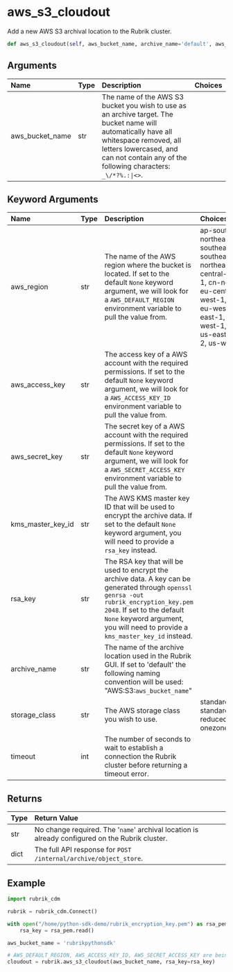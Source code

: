 # aws\_s3\_cloudout

Add a new AWS S3 archival location to the Rubrik cluster.

```python
def aws_s3_cloudout(self, aws_bucket_name, archive_name='default', aws_region=None, aws_access_key=None, aws_secret_key=None, kms_master_key_id=None, rsa_key=None, storage_class='standard', timeout=180):
```

## Arguments

| Name | Type | Description | Choices |
| :--- | :--- | :--- | :--- |
| aws\_bucket\_name | str | The name of the AWS S3 bucket you wish to use as an archive target. The bucket name will automatically have all whitespace removed, all letters lowercased, and can not contain any of the following characters: `_\/*?%.:\|<>`. |  |

## Keyword Arguments

| Name | Type | Description | Choices | Default |
| :--- | :--- | :--- | :--- | :--- |
| aws\_region | str | The name of the AWS region where the bucket is located. If set to the default `None` keyword argument, we will look for a `AWS_DEFAULT_REGION` environment variable to pull the value from. | ap-south-1, ap-northeast-2, ap-southeast-1, ap-southeast-2, ap-northeast-1, ca-central-1, cn-north-1, cn-northwest-1, eu-central-1, eu-west-1, eu-west-2, eu-west-3, sa-east-1, us-gov-west-1, us-west-1, us-east-1, us-east-2, us-west-2 | None |
| aws\_access\_key | str | The access key of a AWS account with the required permissions. If set to the default `None` keyword argument, we will look for a `AWS_ACCESS_KEY_ID` environment variable to pull the value from. |  | None |
| aws\_secret\_key | str | The secret key of a AWS account with the required permissions. If set to the default `None` keyword argument, we will look for a `AWS_SECRET_ACCESS_KEY` environment variable to pull the value from. |  | None |
| kms\_master\_key\_id | str | The AWS KMS master key ID that will be used to encrypt the archive data. If set to the default `None` keyword argument, you will need to provide a `rsa_key` instead. |  | None |
| rsa\_key | str | The RSA key that will be used to encrypt the archive data. A key can be generated through `openssl genrsa -out rubrik_encryption_key.pem 2048`. If set to the default `None` keyword argument, you will need to provide a `kms_master_key_id` instead. |  | None |
| archive\_name | str | The name of the archive location used in the Rubrik GUI. If set to 'default' the following naming convention will be used: "AWS:S3:`aws_bucket_name`" |  | default |
| storage\_class | str | The AWS storage class you wish to use. | standard, standard\_ia, reduced\_redundancy, onezone\_ia | standard |
| timeout | int | The number of seconds to wait to establish a connection the Rubrik cluster before returning a timeout error. |  | 180 |

## Returns

| Type | Return Value |
| :--- | :--- |
| str | No change required. The '`name`' archival location is already configured on the Rubrik cluster. |
| dict | The full API response for `POST /internal/archive/object_store`. |

## Example

```python
import rubrik_cdm

rubrik = rubrik_cdm.Connect()

with open("/home/python-sdk-demo/rubrik_encryption_key.pem") as rsa_pem:
    rsa_key = rsa_pem.read()

aws_bucket_name = 'rubrikpythonsdk'

# AWS_DEFAULT_REGION, AWS_ACCESS_KEY_ID, AWS_SECRET_ACCESS_KEY are being read from environment variables
cloudout = rubrik.aws_s3_cloudout(aws_bucket_name, rsa_key=rsa_key)
```

